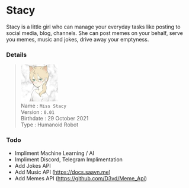 # Stacy
Stacy is a little girl who can manage your everyday tasks like posting to social media, blog, channels. She can post memes on your behalf, serve you memes, music and jokes, drive away your emptyness.

### Details
> <img src="./body/face/0.jpg" alt="stacy profile pic" width="100"/><br>
> Name : `Miss Stacy` <br>
> Version : `0.01` <br>
> Birthdate : 29 October 2021 <br>
> Type : Humanoid Robot <br>

### Todo
- Impliment Machine Learning / AI
- Impliment Discord, Telegram Implimentation
- Add Jokes API
- Add Music API (https://docs.saavn.me)
- Add Memes API (https://github.com/D3vd/Meme_Api)
